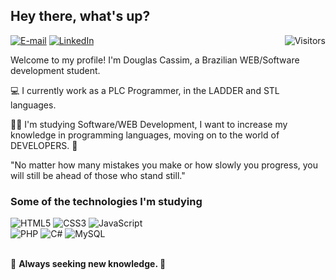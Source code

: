 <div>
  <h2>Hey there, what's up?</h2>

  
  <p>
    <a target="_blank" href="mailto:dcassim.silva@gmail.com"><img alt="E-mail" src="https://img.shields.io/badge/Gmail-D14836?style=flat-square&logo=gmail&logoColor=white"/></a>
    <a target="_blank" href="https://www.linkedin.com/in/douglas-cassim-b982a4102/"><img alt="LinkedIn" src="https://img.shields.io/badge/LinkedIn-D14836%3F?style=flat-square&logo=LinkedIn&logoColor=white&labelColor=blue&color=blue"/></a>
    <img align="right" alt="Visitors" src="https://api.visitorbadge.io/api/visitors?path=refusado&labelColor=%232e3440&countColor=%23c7ced9&style=flat-square&labelStyle=lower" />
  </p>

  <p align="left">
   Welcome to my profile! I'm Douglas Cassim, a Brazilian WEB/Software development student.

💻 I currently work as a PLC Programmer, in the LADDER and STL languages.

👨‍🎓 I'm studying Software/WEB Development, I want to increase my knowledge in programming languages, moving on to the world of DEVELOPERS. 💪

"No matter how many mistakes you make or how slowly you progress, you will still be ahead of those who stand still."

  </p>
</div>

<div>
  <h3>Some of the technologies I'm studying</h3>
  <img alt="HTML5" src="https://img.shields.io/badge/html5-%23E34F26.svg?style=for-the-badge&logo=html5&logoColor=white"/>
  <img alt="CSS3" src="https://img.shields.io/badge/css3-%231572B6.svg?style=for-the-badge&logo=css3&logoColor=white"/>
  <img alt="JavaScript" src="https://img.shields.io/badge/javascript-%23323330.svg?style=for-the-badge&logo=javascript&logoColor=%23F7DF1E"/>
  <br>
  <img alt="PHP" src="https://img.shields.io/badge/php-%23777BB4.svg?style=for-the-badge&logo=php&logoColor=white"/>
  <img alt="C#" src="https://img.shields.io/badge/C%23-D14836%3F.svg?style=for-the-badge&logo=C%23&logoColor=white&labelColor=blue&color=blue">  
  <img alt="MySQL" src="https://img.shields.io/badge/mysql-%2300f.svg?style=for-the-badge&logo=mysql&logoColor=white"/>
</div>
<br>
<div>
  <p>🚀 <b>Always seeking new knowledge. </b>🚀</p>
 </div>



